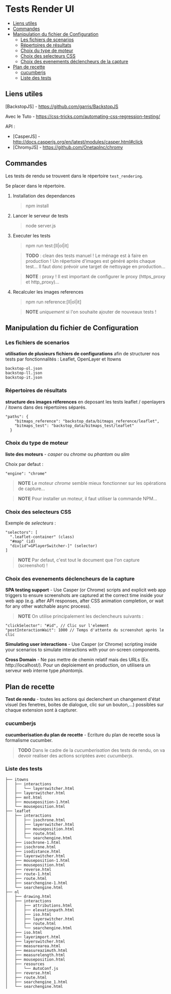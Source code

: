 # Tests Render UI

<!-- toc -->

- [Liens utiles](#liens-utiles)
- [Commandes](#commandes)
- [Manipulation du fichier de Configuration](#manipulation-du-fichier-de-configuration)
  * [Les fichiers de scenarios](#les-fichiers-de-scenarios)
  * [Répertoires de résultats](#repertoires-de-resultats)
  * [Choix du type de moteur](#choix-du-type-de-moteur)
  * [Choix des selecteurs CSS](#choix-des-selecteurs-css)
  * [Choix des evenements déclencheurs de la capture](#choix-des-evenements-declencheurs-de-la-capture)
- [Plan de recette](#plan-de-recette)
  * [cucumberjs](#cucumberjs)
  * [Liste des tests](#liste-des-tests)

<!-- tocstop -->

## Liens utiles

[BackstopJS] - https://github.com/garris/BackstopJS

Avec le Tuto - https://css-tricks.com/automating-css-regression-testing/

API :
* [CasperJS] - http://docs.casperjs.org/en/latest/modules/casper.html#click
* [ChromyJS] - https://github.com/OnetapInc/chromy

## Commandes

Les tests de rendu se trouvent dans le répertoire `test_rendering`.

Se placer dans le répertoire.

1. Installation des dependances
    > npm install

2. Lancer le serveur de tests
    > node server.js

3. Executer les tests
    > npm run test:[ll|ol|it]

    > **TODO** : clean des tests manuel !
        Le ménage est à faire en production !
        Un répertoire d'images est généré après chaque test...
        Il faut donc prévoir une target de nettoyage en production...

    > **NOTE** : proxy !
        Il est important de configurer le proxy (https_proxy et http_proxy)...

4. Recalculer les images references
    > npm run reference:[ll|ol|it]

    > **NOTE**
    *uniquement* si l'on souhaite ajouter de nouveaux tests !

## Manipulation du fichier de Configuration

### Les fichiers de scenarios

**utilisation de plusieurs fichiers de configurations** afin de structurer nos tests par fonctionnalités : Leaflet, OpenLayer et Itowns
```
backstop-ol.json
backstop-ll.json
backstop-it.json
```

### Répertoires de résultats

**structure des images réferences** en deposant les tests leaflet / openlayers / itowns dans des répertoires séparés.

```
"paths": {
    "bitmaps_reference": "backstop_data/bitmaps_reference/leaflet",
    "bitmaps_test": "backstop_data/bitmaps_test/leaflet"
  }
```

### Choix du type de moteur

**liste des moteurs** - *casper* ou *chrome* ou *phantom* ou *slim*

Choix par defaut :
```
"engine": "chrome"
```

> **NOTE**
Le moteur *chrome* semble mieux fonctionner sur les opérations de capture...

> **NOTE**
Pour installer un moteur, il faut utiliser la commande NPM...

### Choix des selecteurs CSS

Exemple de *selecteurs* :
```
"selectors": [
  ".leaflet-container" (class)
  "#map" (id)
  "div[id^=GPlayerSwitcher-]" (selector)
]
```

> **NOTE**
Par defaut, c'est tout le document que l'on capture (screenshot) !

### Choix des evenements déclencheurs de la capture

**SPA testing support** - Use Casper (or Chrome) scripts and explicit web app triggers
to ensure screenshots are captured at the correct time inside your web app
(e.g. after API responses, after CSS animation completion, or wait for any other
 watchable async process).

> **NOTE**
On utilise principalement les declencheurs suivants :
```
"clickSelector": "#id", // Clic sur l'element
"postInteractionWait": 1000 // Temps d'attente du screenshot après le clic
```

**Simulating user interactions** - Use Casper (or Chrome) scripting inside your
scenarios to simulate interactions with your on-screen components.

**Cross Domain** - Ne pas mettre de chemin relatif mais des URLs
(Ex. http://localhost/). Pour un deploiement en production, on utilisera un serveur
web interne type *phantomjs*.

## Plan de recette

**Test de rendu** - toutes les actions qui declenchent un changement d'état visuel
(les fenetres, boites de dialogue, clic sur un bouton,...) possibles sur chaque
extension sont à capturer.

### cucumberjs

**cucumberisation du plan de recette** - Ecriture du plan de recette sous la formalisme cucumber.

> **TODO**
Dans le cadre de la *cucumberisation* des tests de rendu, on va devoir realiser
des actions scriptées avec *cucumberjs*.

### Liste des tests

```
├── itowns
│   ├── interactions
│   │   └── layerswitcher.html
│   ├── layerswitcher.html
│   ├── mnt.html
│   ├── mouseposition-1.html
│   └── mouseposition.html
├── leaflet
│   ├── interactions
│   │   ├── isochrone.html
│   │   ├── layerswitcher.html
│   │   ├── mouseposition.html
│   │   ├── route.html
│   │   └── searchengine.html
│   ├── isochrone-1.html
│   ├── isochrone.html
│   ├── isodistance.html
│   ├── layerswitcher.html
│   ├── mouseposition-1.html
│   ├── mouseposition.html
│   ├── reverse.html
│   ├── route-1.html
│   ├── route.html
│   ├── searchengine-1.html
│   └── searchengine.html
├── ol
│   ├── drawing.html
│   ├── interactions
│   │   ├── attributions.html
│   │   ├── elevationpath.html
│   │   ├── iso.html
│   │   ├── layerswitcher.html
│   │   ├── route.html
│   │   └── searchengine.html
│   ├── iso.html
│   ├── layerimport.html
│   ├── layerswitcher.html
│   ├── measurearea.html
│   ├── measureazimuth.html
│   ├── measurelength.html
│   ├── mouseposition.html
│   ├── resources
│   │   └── AutoConf.js
│   ├── reverse.html
│   ├── route.html
│   ├── searchengine_1.html
│   └── searchengine.html
```
